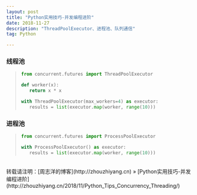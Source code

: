 ```yaml
---
layout: post
title: "Python实用技巧-并发编程进阶"
date: 2018-11-27 
description: "ThreadPoolExecutor、进程池、队列通信"
tag: Python 

---
```


### 线程池

>```python
>from concurrent.futures import ThreadPoolExecutor
>
>def worker(x):
>    return x * x
>
>with ThreadPoolExecutor(max_workers=4) as executor:
>    results = list(executor.map(worker, range(10)))
>```

### 进程池

>```python
>from concurrent.futures import ProcessPoolExecutor
>
>with ProcessPoolExecutor() as executor:
>    results = list(executor.map(worker, range(10)))
>```

<br>
转载请注明：[周志洋的博客](http://zhouzhiyang.cn) » [Python实用技巧-并发编程进阶](http://zhouzhiyang.cn/2018/11/Python_Tips_Concurrency_Threading/) 

